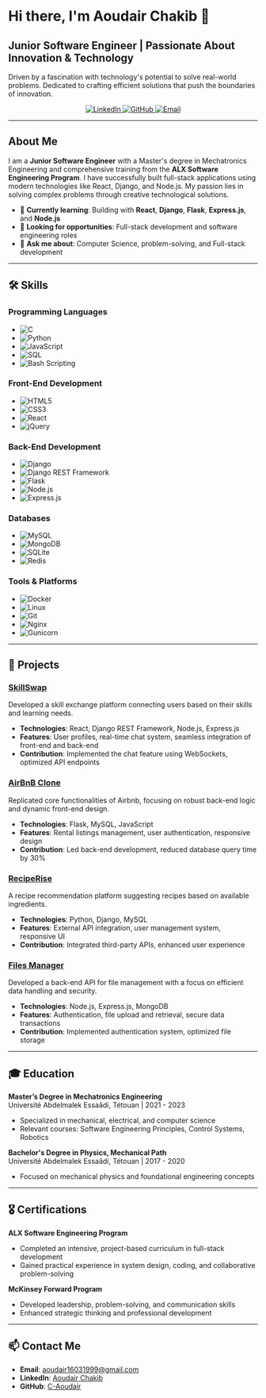 # Hi there, I'm Aoudair Chakib 👋  
## Junior Software Engineer | Passionate About Innovation & Technology  

Driven by a fascination with technology's potential to solve real-world problems. Dedicated to crafting efficient solutions that push the boundaries of innovation.

<p align="center">
  <a href="https://linkedin.com/in/aoudair-chakib" target="_blank">
    <img alt="LinkedIn" src="https://img.shields.io/badge/LinkedIn-blue?style=flat-square&logo=linkedin&logoColor=white">
  </a>
  <a href="https://github.com/C-Aoudair" target="_blank">
    <img alt="GitHub" src="https://img.shields.io/badge/GitHub-black?style=flat-square&logo=github&logoColor=white">
  </a>
  <a href="mailto:aoudair16031999@gmail.com">
    <img alt="Email" src="https://img.shields.io/badge/Email-red?style=flat-square&logo=gmail&logoColor=white">
  </a>
</p>

---

## About Me

I am a **Junior Software Engineer** with a Master's degree in Mechatronics Engineering and comprehensive training from the **ALX Software Engineering Program**. I have successfully built full-stack applications using modern technologies like React, Django, and Node.js. My passion lies in solving complex problems through creative technological solutions.

- 🌱 **Currently learning**: Building with **React**, **Django**, **Flask**, **Express.js**, and **Node.js**
- 🔭 **Looking for opportunities**: Full-stack development and software engineering roles
- 💬 **Ask me about**: Computer Science, problem-solving, and Full-stack development

---

## 🛠 Skills

### Programming Languages
- ![C](https://img.shields.io/badge/C-A8B9CC?style=flat-square&logo=c&logoColor=white)
- ![Python](https://img.shields.io/badge/Python-3776AB?style=flat-square&logo=python&logoColor=white)
- ![JavaScript](https://img.shields.io/badge/JavaScript-F7DF1E?style=flat-square&logo=javascript&logoColor=black)
- ![SQL](https://img.shields.io/badge/SQL-003B57?style=flat-square&logo=database&logoColor=white)
- ![Bash Scripting](https://img.shields.io/badge/Bash_Scripting-4EAA25?style=flat-square&logo=gnu-bash&logoColor=white)


### Front-End Development
- ![HTML5](https://img.shields.io/badge/HTML5-E34F26?style=flat-square&logo=html5&logoColor=white)
- ![CSS3](https://img.shields.io/badge/CSS3-1572B6?style=flat-square&logo=css3&logoColor=white)
- ![React](https://img.shields.io/badge/React-61DAFB?style=flat-square&logo=react&logoColor=black)
- ![jQuery](https://img.shields.io/badge/jQuery-0769AD?style=flat-square&logo=jquery&logoColor=white)

### Back-End Development
- ![Django](https://img.shields.io/badge/Django-092E20?style=flat-square&logo=django&logoColor=white)
- ![Django REST Framework](https://img.shields.io/badge/Django%20REST-092E20?style=flat-square&logo=django&logoColor=white)
- ![Flask](https://img.shields.io/badge/Flask-000000?style=flat-square&logo=flask&logoColor=white)
- ![Node.js](https://img.shields.io/badge/Node.js-339933?style=flat-square&logo=node.js&logoColor=white)
- ![Express.js](https://img.shields.io/badge/Express.js-404D59?style=flat-square&logo=express&logoColor=white)

### Databases
- ![MySQL](https://img.shields.io/badge/MySQL-4479A1?style=flat-square&logo=mysql&logoColor=white)
- ![MongoDB](https://img.shields.io/badge/MongoDB-47A248?style=flat-square&logo=mongodb&logoColor=white)
- ![SQLite](https://img.shields.io/badge/SQLite-003B57?style=flat-square&logo=sqlite&logoColor=white)
- ![Redis](https://img.shields.io/badge/Redis-DC382D?style=flat-square&logo=redis&logoColor=white)

### Tools & Platforms
- ![Docker](https://img.shields.io/badge/Docker-2496ED?style=flat-square&logo=docker&logoColor=white)
- ![Linux](https://img.shields.io/badge/Linux-FCC624?style=flat-square&logo=linux&logoColor=black)
- ![Git](https://img.shields.io/badge/Git-F05032?style=flat-square&logo=git&logoColor=white)
- ![Nginx](https://img.shields.io/badge/Nginx-269539?style=flat-square&logo=nginx&logoColor=white)
- ![Gunicorn](https://img.shields.io/badge/Gunicorn-499848?style=flat-square&logo=gunicorn&logoColor=white)

---

## 📂 Projects

### [SkillSwap](https://github.com/C-Aoudair/SkillSwap)
Developed a skill exchange platform connecting users based on their skills and learning needs.

- **Technologies**: React, Django REST Framework, Node.js, Express.js
- **Features**: User profiles, real-time chat system, seamless integration of front-end and back-end
- **Contribution**: Implemented the chat feature using WebSockets, optimized API endpoints

### [AirBnB Clone](https://github.com/C-Aoudair/AirBnB-Clone)
Replicated core functionalities of Airbnb, focusing on robust back-end logic and dynamic front-end design.

- **Technologies**: Flask, MySQL, JavaScript
- **Features**: Rental listings management, user authentication, responsive design
- **Contribution**: Led back-end development, reduced database query time by 30%

### [RecipeRise](https://github.com/C-Aoudair/RecipeRise)
A recipe recommendation platform suggesting recipes based on available ingredients.

- **Technologies**: Python, Django, MySQL
- **Features**: External API integration, user management system, responsive UI
- **Contribution**: Integrated third-party APIs, enhanced user experience

### [Files Manager](https://github.com/C-Aoudair/Files-Manager)
Developed a back-end API for file management with a focus on efficient data handling and security.

- **Technologies**: Node.js, Express.js, MongoDB
- **Features**: Authentication, file upload and retrieval, secure data transactions
- **Contribution**: Implemented authentication system, optimized file storage

---

## 🎓 Education

**Master’s Degree in Mechatronics Engineering**  
Université Abdelmalek Essaâdi, Tétouan | 2021 - 2023  
- Specialized in mechanical, electrical, and computer science  
- Relevant courses: Software Engineering Principles, Control Systems, Robotics

**Bachelor's Degree in Physics, Mechanical Path**  
Université Abdelmalek Essaâdi, Tétouan | 2017 - 2020  
- Focused on mechanical physics and foundational engineering concepts

---

## 🎖️ Certifications

**ALX Software Engineering Program**  
- Completed an intensive, project-based curriculum in full-stack development  
- Gained practical experience in system design, coding, and collaborative problem-solving

**McKinsey Forward Program**  
- Developed leadership, problem-solving, and communication skills  
- Enhanced strategic thinking and professional development

---

## 📫 Contact Me

- **Email**: [aoudair16031999@gmail.com](mailto:aoudair16031999@gmail.com)
- **LinkedIn**: [Aoudair Chakib](https://linkedin.com/in/aoudair-chakib)
- **GitHub**: [C-Aoudair](https://github.com/C-Aoudair)
